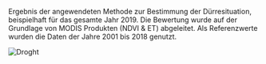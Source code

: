 Ergebnis der angewendeten Methode zur Bestimmung der Dürresituation, beispielhaft für das gesamte Jahr 2019.
Die Bewertung wurde auf der Grundlage von MODIS Produkten (NDVI & ET) abgeleitet. Als Referenzwerte wurden 
die Daten der Jahre 2001 bis 2018 genutzt.  

![Droght](https://user-images.githubusercontent.com/87641321/126485207-a6fa3198-714b-42cd-b50b-7a0be1780787.gif)

